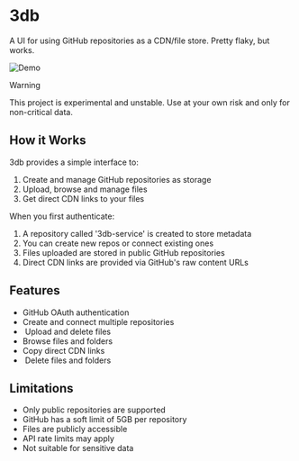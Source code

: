 # 3db

A UI for using GitHub repositories as a CDN/file store. Pretty flaky, but works.

![Demo](https://github.com/user-attachments/assets/295e64da-fe6e-4fb4-bdf8-39a1ad6b4b1d)

> [!WARNING]  
> This project is experimental and unstable. Use at your own risk and only for non-critical data.

## How it Works

3db provides a simple interface to:

1. Create and manage GitHub repositories as storage
2. Upload, browse and manage files
3. Get direct CDN links to your files

When you first authenticate:

1. A repository called '3db-service' is created to store metadata
2. You can create new repos or connect existing ones
3. Files uploaded are stored in public GitHub repositories
4. Direct CDN links are provided via GitHub's raw content URLs

## Features

- GitHub OAuth authentication
- Create and connect multiple repositories
- ️ Upload and delete files
- Browse files and folders
- Copy direct CDN links
- ️ Delete files and folders

## Limitations

- Only public repositories are supported
- GitHub has a soft limit of 5GB per repository
- Files are publicly accessible
- API rate limits may apply
- Not suitable for sensitive data
